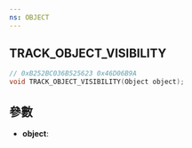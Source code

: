 ```yaml
---
ns: OBJECT
---
```

## TRACK_OBJECT_VISIBILITY

```c
// 0xB252BC036B525623 0x46D06B9A
void TRACK_OBJECT_VISIBILITY(Object object);
```


## 參數
* **object**: 

